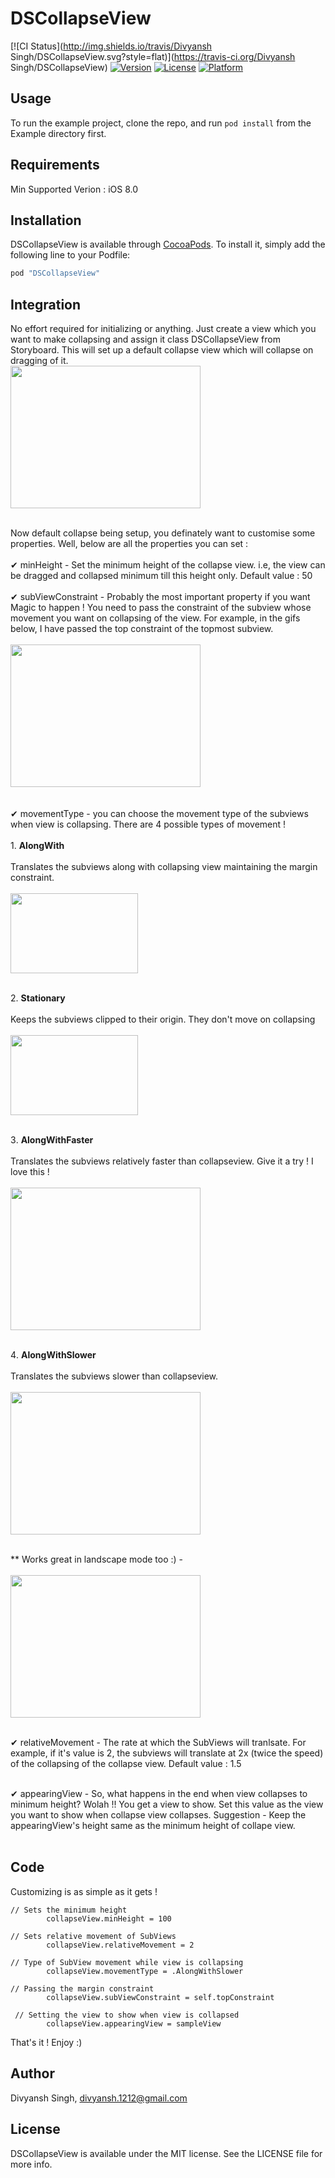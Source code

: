 # DSCollapseView

[![CI Status](http://img.shields.io/travis/Divyansh Singh/DSCollapseView.svg?style=flat)](https://travis-ci.org/Divyansh Singh/DSCollapseView)
[![Version](https://img.shields.io/cocoapods/v/DSCollapseView.svg?style=flat)](http://cocoapods.org/pods/DSCollapseView)
[![License](https://img.shields.io/cocoapods/l/DSCollapseView.svg?style=flat)](http://cocoapods.org/pods/DSCollapseView)
[![Platform](https://img.shields.io/cocoapods/p/DSCollapseView.svg?style=flat)](http://cocoapods.org/pods/DSCollapseView)

## Usage

To run the example project, clone the repo, and run `pod install` from the Example directory first.

## Requirements

Min Supported Verion : iOS 8.0

## Installation

DSCollapseView is available through [CocoaPods](http://cocoapods.org). To install
it, simply add the following line to your Podfile:

```ruby
pod "DSCollapseView"
```
## Integration

No effort required for initializing or anything. Just create a view which you want to make collapsing and assign it class DSCollapseView from Storyboard. This will set up a default collapse view which will collapse on dragging of it.
<br>
<img src="https://github.com/vipu1212/DSCollapseView/blob/master/simpleView.png" style="width:304px;height:228px;">
<br><br>

Now default collapse being setup, you definately want to customise some properties. Well, below are all the properties you can set :<br><br>
✔ minHeight - Set the minimum height of the collapse view. i.e, the view can be dragged and collapsed minimum till this height only. Default value : 50 <br><br> 
✔ subViewConstraint - Probably the most important property if you want Magic to happen ! You need to pass the constraint of the subview whose movement you want on collapsing of the view. For example, in the gifs below, I have passed the top constraint of the topmost subview. <br><br>
<img src="https://github.com/vipu1212/DSCollapseView/blob/master/constraint.png" style="width:304px;height:228px;">
<br><br><br>
✔ movementType - you can choose the movement type of the subviews when view is collapsing. There are 4 possible types of movement !
<br> <br>
1️. <b> AlongWith </b> <br><br>
Translates the subviews along with collapsing view maintaining the margin constraint.<br>
<br><img src="https://media.giphy.com/media/KnG4wDJFQRVAI/giphy.gif"  style="width:204px;height:128px;"><br><br>

2️. <b> Stationary </b> <br><br>
 Keeps the subviews clipped to their origin. They don't move on collapsing <br>
<br><img src="https://media.giphy.com/media/L5BNZiIyPu0Jq/giphy.gif" style="width:204px;height:128px;"><br><br>

3️. <b> AlongWithFaster </b> <br><br>
  Translates the subviews relatively faster than collapseview. Give it a try ! I love this !<br>
<br><img src="https://media.giphy.com/media/Z9H00RMBqaKS4/giphy.gif" style="width:304px;height:228px;"><br><br>

4️. <b> AlongWithSlower </b> <br><br>
Translates the subviews slower than collapseview. <br>
<br><img src="https://media.giphy.com/media/OEVq0b8lsTKXm/giphy.gif" style="width:304px;height:228px;"><br><br>

** Works great in landscape mode too :) -  <br>
<br><img src="https://media.giphy.com/media/tkXY6SXc8iwCs/giphy.gif" style="width:304px;height:228px;"><br><br>

✔ relativeMovement - The rate at which the SubViews will tranlsate. For example, if it's value is 2, the subviews will translate at 2x (twice the speed) of the collapsing of the collapse view. Default value : 1.5 <br><br>

✔ appearingView - So, what happens in the end when view collapses to minimum height? Wolah !! You get a view to show. Set this value as the view you want to show when collapse view collapses. Suggestion - Keep the appearingView's height same as the minimum height of collape view.<br><br>

## Code

Customizing is as simple as it gets ! 
```
// Sets the minimum height
        collapseView.minHeight = 100   
        
// Sets relative movement of SubViews
        collapseView.relativeMovement = 2
        
// Type of SubView movement while view is collapsing
        collapseView.movementType = .AlongWithSlower
        
// Passing the margin constraint
        collapseView.subViewConstraint = self.topConstraint
        
 // Setting the view to show when view is collapsed
        collapseView.appearingView = sampleView

```
That's it ! Enjoy :)

## Author

Divyansh Singh, divyansh.1212@gmail.com

## License

DSCollapseView is available under the MIT license. See the LICENSE file for more info.
